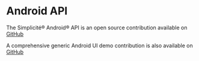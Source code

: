 Android API
===========

The Simplicit&eacute;&reg; Android&reg; API is an open source contribution available on [GitHub](https://github.com/simplicitesoftware/android-api)

A comprehensive generic Android UI demo contribution is also available on [GitHub](https://github.com/simplicitesoftware/android-demo)